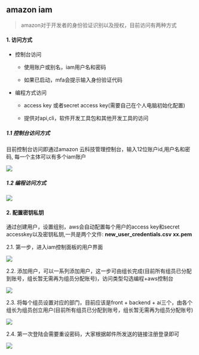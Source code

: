 ## amazon iam

> amazon对于开发者的身份验证识别以及授权，目前访问有两种方式

#### 1. 访问方式

- 控制台访问

  - 使用账户或别名，iam用户名和密码

  - 如果已启动，mfa会提示输入身份验证代码

- 编程方式访问

  - access key 或者secret access key(需要自己在个人电脑初始化配置)

  - 提供对api,cli，软件开发工具包和其他开发工具的访问


##### 1.1 控制台访问方式

目前控制台访问即通过amazon 云科技管理控制台，输入12位账户id,用户名和密码, 每一个主体可以有多个iam账户

![](https://i.imgur.com/UgzM6CG.png)

##### 1.2 编程访问方式

![](https://i.imgur.com/EKSUKFu.png)


#### 2. 配置密钥私钥

通过创建用户，设置组别，aws会自动配置每个用户的access key和secret accesskey以及密钥私钥,一共是两个文件:
**new_user_credentials.csv**
**xx.pem**


2.1. 第一步，进入iam控制面板的用户界面

![](https://i.imgur.com/8cxWC3v.png)


2.2. 添加用户，可以一系列添加用户，这一步可由组长完成(目前所有组员已分配到账号，组长暂无需再为组员分配账号)，访问类型勾选编程+aws控制台

![](https://i.imgur.com/SPZTYLh.png)

2.3. 将每个组员设置对应的部门，目前应该是front + backend + ai三个，由各个组长为组员创立用户(目前所有组员已分配到账号，组长暂无需再为组员分配账号)

![](https://i.imgur.com/mV39TYG.png)


2.4. 第一次登陆会需要重设密码，大家根据邮件所发送的链接注册登录即可

![](https://i.imgur.com/AlFxkxE.png)
